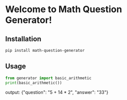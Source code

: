 # Welcome to Math Question Generator!

## Installation
```bash
pip install math-question-generator
```

## Usage
```python
from generator import basic_arithmetic
print(basic_arithmetic())
```

output:
{"question": "5 + 14 * 2", "answer": "33"}
